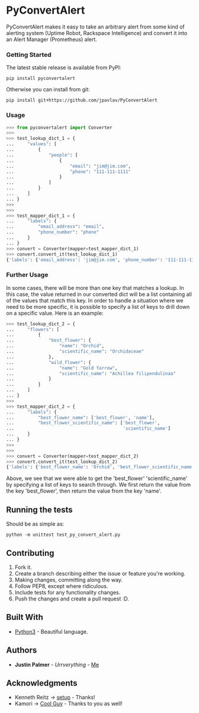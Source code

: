 # PyConvertAlert

PyConvertAlert makes it easy to take an arbitrary alert from some kind of alerting system (Uptime Robot, Rackspace Intelligence) and convert it into an Alert Manager (Prometheus) alert.


### Getting Started

The latest stable release is available from PyPI:

```
pip install pyconvertalert
```

Otherwise you can install from git:

```
pip install git+https://github.com/jpavlav/PyConvertAlert
```

### Usage

```python
>>> from pyconvertalert import Converter
>>>
>>> test_lookup_dict_1 = {
...     "values": [
...         {
...             "people": [
...                 {
...                     "email": "jim@jim.com",
...                     "phone": "111-111-1111"
...                 }
...             ]
...         }
...     ]
... }
>>>
>>>
>>> test_mapper_dict_1 = {
...     "labels": {
...         "email_address": "email",
...         "phone_number": "phone"
...     }
... }
>>> convert = Converter(mapper=test_mapper_dict_1)
>>> convert.convert_it(test_lookup_dict_1)
{'labels': {'email_address': 'jim@jim.com', 'phone_number': '111-111-1111'}}
```

### Further Usage
In some cases, there will be more than one key that matches a lookup. In this
case, the value returned in our converted dict will be a list containing all of
the values that match this key. In order to handle a situation where we need to
be more specific, it is possible to specify a list of keys to drill down on a
specific value. Here is an example:

```python
>>> test_lookup_dict_2 = {
...     "flowers": [
...         {
...             "best_flower": {
...                 "name": "Orchid",
...                 "scientific_name": "Orchidaceae"
...             },
...             "wild_flower": {
...                 "name": "Gold Yarrow",
...                 "scientific_name": "Achillea filipendulinaa"
...             }
...         }
...     ]
... }
>>>
>>> test_mapper_dict_2 = {
...     "labels": {
...         "best_flower_name": ['best_flower', 'name'],
...         "best_flower_scientific_name": ['best_flower',
...                                         'scientific_name']
...     }
... }
>>>
>>>
>>> convert = Converter(mapper=test_mapper_dict_2)
>>> convert.convert_it(test_lookup_dict_2)
{'labels': {'best_flower_name': 'Orchid', 'best_flower_scientific_name': 'Orchidaceae'}}
```
Above, we see that we were able to get the 'best_flower' 'scientific_name' by
specifying a list of keys to search through. We first return the value from the key 'best_flower', then return the value from the key 'name'.
## Running the tests

Should be as simple as:

```
python -m unittest test_py_convert_alert.py
```

## Contributing
1. Fork it.
2. Create a branch describing either the issue or feature you're working.
3. Making changes, committing along the way.
4. Follow PEP8, except where ridiculous.
5. Include tests for any functionality changes.
6. Push the changes and create a pull request :D.

## Built With

* [Python3](https://www.python.org/downloads/) - Beautiful language.

## Authors

* **Justin Palmer** - *Urrverything* - [Me](https://github.com/jpavlav)

## Acknowledgments

* Kenneth Reitz -> [setup](https://github.com/kennethreitz/setup.py) - Thanks!
* Kamori -> [Cool Guy](https://github.com/Kamori) - Thanks to you as well!
